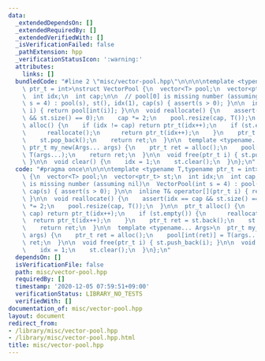 ```yaml
---
data:
  _extendedDependsOn: []
  _extendedRequiredBy: []
  _extendedVerifiedWith: []
  _isVerificationFailed: false
  _pathExtension: hpp
  _verificationStatusIcon: ':warning:'
  attributes:
    links: []
  bundledCode: "#line 2 \"misc/vector-pool.hpp\"\n\n\n\ntemplate <typename T,typename\
    \ ptr_t = int>\nstruct VectorPool {\n  vector<T> pool;\n  vector<ptr_t> st;\n\
    \  int idx;\n  int cap;\n\n  // pool[0] is missing number (assuming nil)\n  VectorPool(int\
    \ s = 4) : pool(s), st(), idx(1), cap(s) { assert(s > 0); }\n\n  inline T& operator[](ptr_t\
    \ i) { return pool[int(i)]; }\n\n  void reallocate() {\n    assert(idx == cap\
    \ && st.size() == 0);\n    cap *= 2;\n    pool.resize(cap, T());\n  }\n\n  ptr_t\
    \ alloc() {\n    if (idx != cap) return ptr_t(idx++);\n    if (st.empty()) {\n\
    \      reallocate();\n      return ptr_t(idx++);\n    }\n    ptr_t ret = st.back();\n\
    \    st.pop_back();\n    return ret;\n  }\n\n  template <typename... Args>\n \
    \ ptr_t my_new(Args... args) {\n    ptr_t ret = alloc();\n    pool[int(ret)] =\
    \ T(args...);\n    return ret;\n  }\n\n  void free(ptr_t i) { st.push_back(i);\
    \ }\n\n  void clear() {\n    idx = 1;\n    st.clear();\n  }\n};\n"
  code: "#pragma once\n\n\n\ntemplate <typename T,typename ptr_t = int>\nstruct VectorPool\
    \ {\n  vector<T> pool;\n  vector<ptr_t> st;\n  int idx;\n  int cap;\n\n  // pool[0]\
    \ is missing number (assuming nil)\n  VectorPool(int s = 4) : pool(s), st(), idx(1),\
    \ cap(s) { assert(s > 0); }\n\n  inline T& operator[](ptr_t i) { return pool[int(i)];\
    \ }\n\n  void reallocate() {\n    assert(idx == cap && st.size() == 0);\n    cap\
    \ *= 2;\n    pool.resize(cap, T());\n  }\n\n  ptr_t alloc() {\n    if (idx !=\
    \ cap) return ptr_t(idx++);\n    if (st.empty()) {\n      reallocate();\n    \
    \  return ptr_t(idx++);\n    }\n    ptr_t ret = st.back();\n    st.pop_back();\n\
    \    return ret;\n  }\n\n  template <typename... Args>\n  ptr_t my_new(Args...\
    \ args) {\n    ptr_t ret = alloc();\n    pool[int(ret)] = T(args...);\n    return\
    \ ret;\n  }\n\n  void free(ptr_t i) { st.push_back(i); }\n\n  void clear() {\n\
    \    idx = 1;\n    st.clear();\n  }\n};\n"
  dependsOn: []
  isVerificationFile: false
  path: misc/vector-pool.hpp
  requiredBy: []
  timestamp: '2020-12-05 07:59:51+09:00'
  verificationStatus: LIBRARY_NO_TESTS
  verifiedWith: []
documentation_of: misc/vector-pool.hpp
layout: document
redirect_from:
- /library/misc/vector-pool.hpp
- /library/misc/vector-pool.hpp.html
title: misc/vector-pool.hpp
---
```

